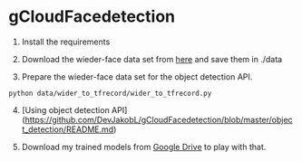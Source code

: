 # gCloudFacedetection
1. Install the requirements

2. Download the wieder-face data set from [here](http://shuoyang1213.me/WIDERFACE/) and save them in ./data 

3. Prepare the wieder-face data set for the object detection API.
```
python data/wider_to_tfrecord/wider_to_tfrecord.py 
```
4. [Using object detection API] (https://github.com/DevJakobL/gCloudFacedetection/blob/master/object_detection/README.md)   

5. Download my trained models from [Google Drive](https://drive.google.com/open?id=1Y0DnhJiIRuHLa-S3qd1jhoO0_wfLE6Az) to play with that.